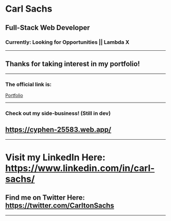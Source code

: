 # Carl Sachs
## Full-Stack Web Developer
### Currently: Looking for Opportunities || Lambda X

----

## Thanks for taking interest in my portfolio!

----

### The official link is:
<div><a href="https://www.carlsachs.com">Portfolio</a></div>

-----

### Check out my side-business! (Still in dev)
## https://cyphen-25583.web.app/

-----

# Visit my LinkedIn Here: https://www.linkedin.com/in/carl-sachs/
## Find me on Twitter Here: https://twitter.com/CarltonSachs

-----
